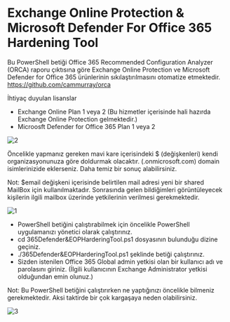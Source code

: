 # Exchange Online Protection &amp; Microsoft Defender For Office 365 Hardening Tool
Bu PowerShell betiği Office 365 Recommended Configuration Analyzer (ORCA) raporu çıktısına göre Exchange Online Protection ve Microsoft Defender for Office 365 ürünlerinin sıkılaştırılmasını otomatize etmektedir.
https://github.com/cammurray/orca

İhtiyaç duyulan lisanslar
- Exchange Online Plan 1 veya 2 (Bu hizmetler içerisinde hali hazırda Exchange Online Protection gelmektedir.)
- Microosft Defender for Office 365 Plan 1 veya 2

![2](https://user-images.githubusercontent.com/53214224/161149367-f074665d-63cc-4ae0-8ee9-47bb1249bd65.png)

Öncelikle yapmanız gereken mavi kare içerisindeki $ (değişkenleri) kendi organizasyonunuza göre doldurmak olacaktır. (.onmicrosoft.com) domain isimlerinizide eklerseniz. Daha temiz bir sonuç alabilirsiniz.

Not: $email değişkeni içerisinde belirtilen mail adresi yeni bir shared MailBox için kullanılmaktadır. Sonrasında gelen bildiğimleri görüntüleyecek kişilerin ilgili mailbox üzerinde yetkilerinin verilmesi gerekmektedir.

![1](https://user-images.githubusercontent.com/53214224/161149465-986a5fad-dfaf-4dda-bccf-62a38f39a4fb.png)

- PowerShell betiğini çalıştırabilmek için öncelikle PowerShell uygulamanızı yönetici olarak çalıştırınız.
- cd 365Defender&EOPHarderingTool.ps1 dosyasının bulunduğu dizine geçiniz.
- ./365Defender&EOPHarderingTool.ps1 şeklinde betiği çalıştırınız.
- Sizden istenilen Office 365 Global admin yetkisi olan bir kullanıcı adı ve parolasını giriniz. (İlgili kullanıcının Exchange Administrator yetkisi olduğundan emin olunuz.)

Not: Bu PowerShell betiğini çalıştırırken ne yaptığınızı öncelikle bilmeniz gerekmektedir. Aksi taktirde bir çok kargaşaya neden olabilirsiniz.

![3](https://user-images.githubusercontent.com/53214224/161203038-08bdffd8-2a90-41f0-8faa-50a318d49233.png)
